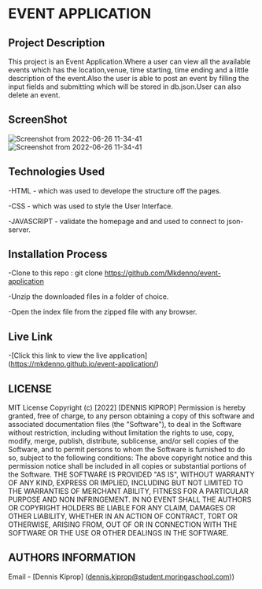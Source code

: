 # EVENT APPLICATION
## Project Description
This project is an Event Application.Where a user can view all the available events which has the location,venue, time starting, time ending and a little description of the event.Also the user is able to post an event by filling the input fields and submitting which will be stored in db.json.User can also delete an event.

## ScreenShot
![Screenshot from 2022-06-26 11-34-41](https://user-images.githubusercontent.com/104482846/175806371-6b95234b-3e10-44c9-8f09-a91b5c5c9e57.png)
![Screenshot from 2022-06-26 11-34-41](https://user-images.githubusercontent.com/104482846/175806624-d03cb6e3-3c9e-4901-96b5-e98f6b4959ae.png)


## Technologies Used

-HTML - which was used to develope the structure off the pages.

-CSS - which was used to style the User Interface.

-JAVASCRIPT - validate the homepage and and used to connect to json-server.

## Installation Process
-Clone to this repo : git clone https://github.com/Mkdenno/event-application

-Unzip the downloaded files in a folder of choice.

-Open the index file from the zipped file with any browser.

## Live Link

-[Click this link to view the live application]  (https://mkdenno.github.io/event-application/)

## LICENSE

MIT License
Copyright (c) [2022] [DENNIS KIPROP]
Permission is hereby granted, free of charge, to any person obtaining a copy of this software and associated documentation files (the "Software"), to deal in the Software without restriction, including without limitation the rights to use, copy, modify, merge, publish, distribute, sublicense, and/or sell copies of the Software, and to permit persons to whom the Software is furnished to do so, subject to the following conditions:
The above copyright notice and this permission notice shall be included in all copies or substantial portions of the Software.
THE SOFTWARE IS PROVIDED "AS IS", WITHOUT WARRANTY OF ANY KIND, EXPRESS OR IMPLIED, INCLUDING BUT NOT LIMITED TO THE WARRANTIES OF MERCHANT ABILITY, FITNESS FOR A PARTICULAR PURPOSE AND NON INFRINGEMENT. IN NO EVENT SHALL THE AUTHORS OR COPYRIGHT HOLDERS BE LIABLE FOR ANY CLAIM, DAMAGES OR OTHER LIABILITY, WHETHER IN AN ACTION OF CONTRACT, TORT OR OTHERWISE, ARISING FROM, OUT OF OR IN CONNECTION WITH THE SOFTWARE OR THE USE OR OTHER DEALINGS IN THE SOFTWARE.

## AUTHORS INFORMATION

Email - [Dennis Kiprop] (dennis.kiprop@student.moringaschool.com))
